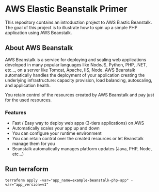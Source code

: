 # AWS Elastic Beanstalk Primer

This repository contains an introduction project to AWS Elastic Beanstalk. The goal of this project is to illustrate how to spin up a simple PHP
application using AWS Beanstalk.

## About AWS Beanstalk

AWS Beanstalk is a service for deploying and scaling web applications developed in many popular languages like NodeJS, Python, PHP, .NET, etc..., on a server like Tomcat, Apache, IIS, Node. AWS Beanstalk automatically handles the deployment of your application creating the underlying infrastructure: capacity provision, load balancing, autoscaling, and application health.

You retain control of the resources created by AWS Beanstalk and pay just for the used resources.

### Features

- Fast / Easy way to deploy web apps (3-tiers applications) on AWS
- Automatically scales your app up and down
- You can configure your runtime environment
- You can retain control over the created resources or let Beanstalk manage them for you
- Beanstalk automatically manages platform updates (Java, PHP, Node, etc...)

## Run terraform

`terraform apply -var="app_name=example-beanstalk-php-app" -var="app_version=v1"`
